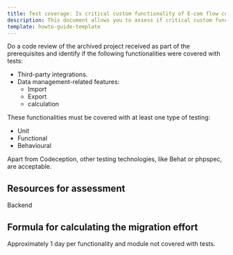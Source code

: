 ```yaml
---
title: Test coverage: Is critical custom functionality of E-com flow covered?
description: This document allows you to assess if critical custom functionality of E-com flow is covered with tests.
template: howto-guide-template
---
```


Do a code review of the archived project received as part of the prerequisites and identify if the following functionalities were covered with tests:
* Third-party integrations.
* Data management-related features:
    * Import
    * Export
    * calculation

These functionalities must be covered with at least one type of testing:
* Unit
* Functional
* Behavioural

Apart from Codeception, other testing technologies, like Behat or phpspec, are acceptable.

## Resources for assessment

Backend

## Formula for calculating the migration effort

Approximately 1 day per functionality and module not covered with tests.
